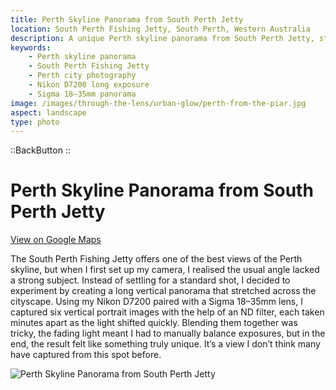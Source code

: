 ```yaml
---
title: Perth Skyline Panorama from South Perth Jetty
location: South Perth Fishing Jetty, South Perth, Western Australia
description: A unique Perth skyline panorama from South Perth Jetty, stitched from six long-exposure shots with a Nikon D7200 and Sigma 18–35mm lens.
keywords:
    - Perth skyline panorama
    - South Perth Fishing Jetty
    - Perth city photography
    - Nikon D7200 long exposure
    - Sigma 18–35mm panorama
image: /images/through-the-lens/urban-glow/perth-from-the-piar.jpg
aspect: landscape
type: photo
---
```


::BackButton
::

# Perth Skyline Panorama from South Perth Jetty

<a href="https://www.google.com/maps/search/?api=1&query=South+Perth+Fishing+Jetty,+South+Perth,+Western+Australia" target="_blank" rel="noopener noreferrer">View on Google Maps</a>

The South Perth Fishing Jetty offers one of the best views of the Perth skyline, but when I first set up my camera, I realised the usual angle lacked a strong subject. Instead of settling for a standard shot, I decided to experiment by creating a long vertical panorama that stretched across the cityscape. Using my Nikon D7200 paired with a Sigma 18–35mm lens, I captured six vertical portrait images with the help of an ND filter, each taken minutes apart as the light shifted quickly. Blending them together was tricky, the fading light meant I had to manually balance exposures, but in the end, the result felt like something truly unique. It’s a view I don’t think many have captured from this spot before.

![Perth Skyline Panorama from South Perth Jetty](/images/through-the-lens/urban-glow/perth-from-the-piar.jpg)

<div class="mb-8"></div>
